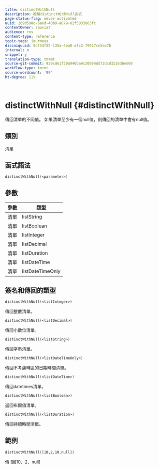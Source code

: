 ```yaml
---
title: distinctWithNull
description: 瞭解distinctWithNull函式
page-status-flag: never-activated
uuid: 269d590c-5a6d-40b9-a879-02f5033863fc
contentOwner: sauviat
audience: rns
content-type: reference
topic-tags: journeys
discoiquuid: 5df34f55-135a-4ea8-afc2-f9427ce5ae7b
internal: n
snippet: y
translation-type: tm+mt
source-git-commit: 939cde1f30a946ba4c20984dd72dcd1526d6e608
workflow-type: tm+mt
source-wordcount: '99'
ht-degree: 11%

---
```



# distinctWithNull {#distinctWithNull}

傳回清單的不同值。 如果清單至少有一個null值，則傳回的清單中會有null值。

## 類別

清單

## 函式語法

`distinctWithNull(<parameter>)`

## 參數

| 參數 | 類型 |
|-----------|------------------|
| 清單 | listString |
| 清單 | listBoolean |
| 清單 | listInteger |
| 清單 | listDecimal |
| 清單 | listDuration |
| 清單 | listDateTime |
| 清單 | listDateTimeOnly |

## 簽名和傳回的類型

`distinctWithNull(<listInteger>)`

傳回整數清單。

`distinctWithNull(<listDecimal>)`

傳回小數位清單。

`distinctWithNull(<listString>)`

傳回字串清單。

`distinctWithNull(<listDateTimeOnly>)`

傳回不考慮時區的日期時間清單。

`distinctWithNull(<listDateTime>)`

傳回datetimes清單。

`distinctWithNull(<listBoolean>)`

返回布爾值清單。

`distinctWithNull(<listDuration>)`

傳回持續時間清單。

## 範例

`distinctWithNull([10,2,10,null])`

傳 [回10、2、null]
